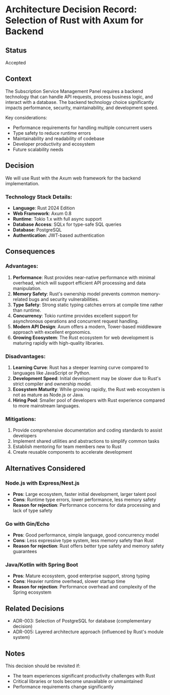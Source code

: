 # Architecture Decision Record: Selection of Rust with Axum for Backend

## Status
Accepted

## Context
The Subscription Service Management Panel requires a backend technology that can handle API requests, process business logic, and interact with a database. The backend technology choice significantly impacts performance, security, maintainability, and development speed.

Key considerations:
- Performance requirements for handling multiple concurrent users
- Type safety to reduce runtime errors
- Maintainability and readability of codebase
- Developer productivity and ecosystem
- Future scalability needs

## Decision
We will use Rust with the Axum web framework for the backend implementation.

### Technology Stack Details:
- **Language**: Rust 2024 Edition
- **Web Framework**: Axum 0.8
- **Runtime**: Tokio 1.x with full async support
- **Database Access**: SQLx for type-safe SQL queries
- **Database**: PostgreSQL
- **Authentication**: JWT-based authentication

## Consequences

### Advantages:
1. **Performance**: Rust provides near-native performance with minimal overhead, which will support efficient API processing and data manipulation.
2. **Memory Safety**: Rust's ownership model prevents common memory-related bugs and security vulnerabilities.
3. **Type Safety**: Strong static typing catches errors at compile time rather than runtime.
4. **Concurrency**: Tokio runtime provides excellent support for asynchronous operations and concurrent request handling.
5. **Modern API Design**: Axum offers a modern, Tower-based middleware approach with excellent ergonomics.
6. **Growing Ecosystem**: The Rust ecosystem for web development is maturing rapidly with high-quality libraries.

### Disadvantages:
1. **Learning Curve**: Rust has a steeper learning curve compared to languages like JavaScript or Python.
2. **Development Speed**: Initial development may be slower due to Rust's strict compiler and ownership model.
3. **Ecosystem Maturity**: While growing rapidly, the Rust web ecosystem is not as mature as Node.js or Java.
4. **Hiring Pool**: Smaller pool of developers with Rust experience compared to more mainstream languages.

### Mitigations:
1. Provide comprehensive documentation and coding standards to assist developers
2. Implement shared utilities and abstractions to simplify common tasks
3. Establish mentoring for team members new to Rust
4. Create reusable components to accelerate development

## Alternatives Considered

### Node.js with Express/Nest.js
- **Pros**: Large ecosystem, faster initial development, larger talent pool
- **Cons**: Runtime type errors, lower performance, less memory safety
- **Reason for rejection**: Performance concerns for data processing and lack of type safety

### Go with Gin/Echo
- **Pros**: Good performance, simple language, good concurrency model
- **Cons**: Less expressive type system, less memory safety than Rust
- **Reason for rejection**: Rust offers better type safety and memory safety guarantees

### Java/Kotlin with Spring Boot
- **Pros**: Mature ecosystem, good enterprise support, strong typing
- **Cons**: Heavier runtime overhead, slower startup time
- **Reason for rejection**: Performance overhead and complexity of the Spring ecosystem

## Related Decisions
- ADR-003: Selection of PostgreSQL for database (complementary decision)
- ADR-005: Layered architecture approach (influenced by Rust's module system)

## Notes
This decision should be revisited if:
- The team experiences significant productivity challenges with Rust
- Critical libraries or tools become unavailable or unmaintained
- Performance requirements change significantly 